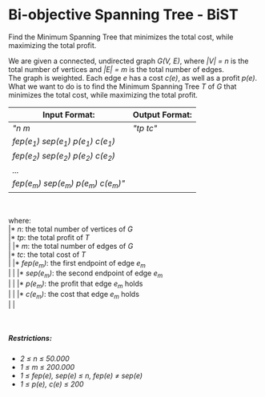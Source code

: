 # Bi-objective Spanning Tree - BiST

Find the Minimum Spanning Tree that minimizes the total cost, while maximizing the total profit.<br />

We are given a connected, undirected graph _G(V, E)_, where _|V| = n_ is the total number of vertices and _|E| = m_ is the total number of edges.<br />
The graph is weighted. Each edge _e_ has a cost _c(e)_, as well as a profit _p(e)_.<br />
What we want to do is to find the Minimum Spanning Tree _T_ of _G_ that minimizes the total cost, while maximizing the total profit.<br />

|Input Format:                                                                     |Output Format:                         |
|----------------------------------------------------------------------------------|---------------------------------------|
|_"n m_<br />                                                                      |_"tp tc"_<br />                        |
|_fep(e<sub>1</sub>) sep(e<sub>1</sub>) p(e<sub>1</sub>) c(e<sub>1</sub>)_<br />   |                                       |
|_fep(e<sub>2</sub>) sep(e<sub>2</sub>) p(e<sub>2</sub>) c(e<sub>2</sub>)_<br />   |                                       |
|_..._<br />                                                                       |                                       |
|_fep(e<sub>m</sub>) sep(e<sub>m</sub>) p(e<sub>m</sub>) c(e<sub>m</sub>)"_<br />  |                                       |

<br />

where:<br />
|* _n_: the total number of vertices of _G_<br />                                  |* _tp_: the total profit of _T_<br />  |
|* _m_: the total number of edges of _G_<br />                                     |* _tc_: the total cost of _T_<br />    |
|* _fep(e<sub>m</sub>)_: the first endpoint of edge _e<sub>m</sub>_<br />          |                                       |
|* _sep(e<sub>m</sub>)_: the second endpoint of edge _e<sub>m</sub>_<br />         |                                       |
|* _p(e<sub>m</sub>)_: the profit that edge _e<sub>m</sub>_ holds<br />            |                                       |
|* _c(e<sub>m</sub>)_: the cost that edge _e<sub>m</sub>_ holds<br />              |                                       |

<br />

##### Restrictions:
* _2 ≤ n ≤ 50.000_<br />
* _1 ≤ m ≤ 200.000_<br />
* _1 ≤ fep(e), sep(e) ≤ n, fep(e) ≠ sep(e)_<br />
* _1 ≤ p(e), c(e) ≤ 200_
